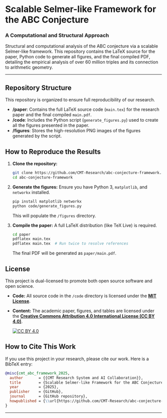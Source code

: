 # Scalable Selmer-like Framework for the ABC Conjecture

### A Computational and Structural Approach

Structural and computational analysis of the ABC conjecture via a scalable Selmer-like framework. This repository contains the LaTeX source for the paper, Python code to generate all figures, and the final compiled PDF, detailing the empirical analysis of over 60 million triples and its connection to arithmetic geometry.

---

## Repository Structure

This repository is organized to ensure full reproducibility of our research.

-   **/paper**: Contains the full LaTeX source code (`main.tex`) for the research paper and the final compiled `main.pdf`.
-   **/code**: Includes the Python script (`generate_figures.py`) used to create all the figures presented in the paper.
-   **/figures**: Stores the high-resolution PNG images of the figures generated by the script.

## How to Reproduce the Results

1.  **Clone the repository:**
    ```bash
    git clone https://github.com/CMT-Research/abc-conjecture-framework.git
    cd abc-conjecture-framework
    ```

2.  **Generate the figures:**
    Ensure you have Python 3, `matplotlib`, and `networkx` installed.
    ```bash
    pip install matplotlib networkx
    python code/generate_figures.py
    ```
    This will populate the `/figures` directory.

3.  **Compile the paper:**
    A full LaTeX distribution (like TeX Live) is required.
    ```bash
    cd paper
    pdflatex main.tex
    pdflatex main.tex  # Run twice to resolve references
    ```
    The final PDF will be generated as `paper/main.pdf`.

## License

This project is dual-licensed to promote both open source software and open science.

-   **Code:** All source code in the `/code` directory is licensed under the **[MIT License](LICENSE)**.
-   **Content:** The academic paper, figures, and tables are licensed under the **[Creative Commons Attribution 4.0 International License (CC BY 4.0)](http://creativecommons.org/licenses/by/4.0/)**.

    [![CC BY 4.0](https://i.creativecommons.org/l/by/4.0/88x31.png)](http://creativecommons.org/licenses/by/4.0/)

## How to Cite This Work

If you use this project in your research, please cite our work. Here is a BibTeX entry:

```bibtex
@misc{cmt_abc_framework_2025,
  author       = {{CMT Research System and AI Collaboration}},
  title        = {Scalable Selmer-like Framework for the ABC Conjecture: A Computational and Structural Approach},
  year         = {2025},
  publisher    = {GitHub},
  journal      = {GitHub repository},
  howpublished = {\\url{https://github.com/CMT-Research/abc-conjecture-framework}}
}
```
---
